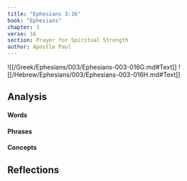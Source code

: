 ```yaml
---
title: "Ephesians 3:16"
book: "Ephesians"
chapter: 3
verse: 16
section: Prayer for Spiritual Strength
author: Apostle Paul
---
```

![[/Greek/Ephesians/003/Ephesians-003-016G.md#Text]]
![[/Hebrew/Ephesians/003/Ephesians-003-016H.md#Text]]

## Analysis

#### Words

#### Phrases

#### Concepts

## Reflections
